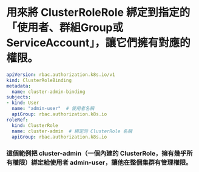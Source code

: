 # 用來將 **ClusterRoleRole** 綁定到指定的「使用者、群組Group或 ServiceAccount」，讓它們擁有對應的權限。

```yaml
apiVersion: rbac.authorization.k8s.io/v1
kind: ClusterRoleBinding
metadata:
  name: cluster-admin-binding
subjects:
- kind: User
  name: "admin-user"  # 使用者名稱
  apiGroup: rbac.authorization.k8s.io
roleRef:
  kind: ClusterRole
  name: cluster-admin  # 綁定的 ClusterRole 名稱
  apiGroup: rbac.authorization.k8s.io
```

### 這個範例把 cluster-admin（一個內建的 ClusterRole，擁有幾乎所有權限）綁定給使用者 admin-user，讓他在整個集群有管理權限。
